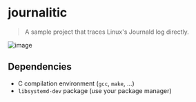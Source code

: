 # journalitic

> A sample project that traces Linux's Journald log directly.

![image](https://github.com/user-attachments/assets/b70ec7d4-92ff-4f77-8d0c-da85c31c2827)


## Dependencies
- C compilation environment (`gcc`, `make`, ...)
- `libsystemd-dev` package (use your package manager)
